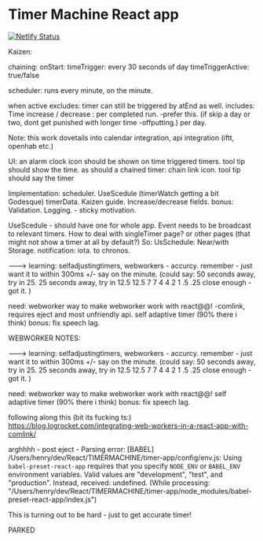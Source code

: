 # Timer Machine React app

[![Netlify Status](https://api.netlify.com/api/v1/badges/d9b32da4-b311-4c63-802a-17ea51e41bfc/deploy-status)](https://app.netlify.com/sites/timermachine-frontend-auth/deploys)

Kaizen:

chaining:
onStart:
timeTrigger: every 30 seconds of day
timeTriggerActive: true/false

scheduler: runs every minute, on the minute.

when active
excludes:
timer can still be triggered by atEnd as well.
includes:
Time increase / decrease :
per completed run. -prefer this. (if skip a day or two, dont get punished with longer time -offputting.)
per day.

Note: this work dovetails into calendar integration, api integration (iftt, openhab etc.)

UI:
an alarm clock icon should be shown on time triggered timers. tool tip should show the time.
as should a chained timer: chain link icon. tool tip should say the timer

Implementation:
scheduler. UseScedule (timerWatch getting a bit Godesque)
timerData.
Kaizen guide.
Increase/decrease fields.
bonus:
Validation.
Logging. - sticky motivation.

UseScedule - should have one for whole app.
Event needs to be broadcast to relevant timers.
How to deal with singleTimer page? or other pages (that might not show a timer at all by default?)
So:
UsSchedule: Near/with Storage.
notification: iota. to chronos.

---> learning:
selfadjustingtimers,
webworkers - accurcy.
remember - just want it to within 300ms +/- say on the minute.
(could say:
50 seconds away, try in 25.
25 seconds away, try in 12.5
12.5 7
7 4
4 2
1 .5
.25 close enough - got it.
)

need:
webworker
way to make webworker work with react@@!
-comlink, requires eject and most unfriendly api.
self adaptive timer (90% there i think)
bonus: fix speech lag.

WEBWORKER NOTES:

---> learning:
selfadjustingtimers,
webworkers - accurcy.
remember - just want it to within 300ms +/- say on the minute.
(could say:
50 seconds away, try in 25.
25 seconds away, try in 12.5
12.5 7
7 4
4 2
1 .5
.25 close enough - got it.
)

need:
webworker
way to make webworker work with react@@!
self adaptive timer (90% there i think)
bonus: fix speech lag.

following along this (bit its fucking ts:)
https://blog.logrocket.com/integrating-web-workers-in-a-react-app-with-comlink/

arghhhh - post eject -
Parsing error: [BABEL] /Users/henry/dev/React/TIMERMACHINE/timer-app/config/env.js: Using `babel-preset-react-app` requires that you specify `NODE_ENV` or `BABEL_ENV` environment variables. Valid values are "development", "test", and "production". Instead, received: undefined. (While processing: "/Users/henry/dev/React/TIMERMACHINE/timer-app/node_modules/babel-preset-react-app/index.js")

This is turning out to be hard - just to get accurate timer!

PARKED
